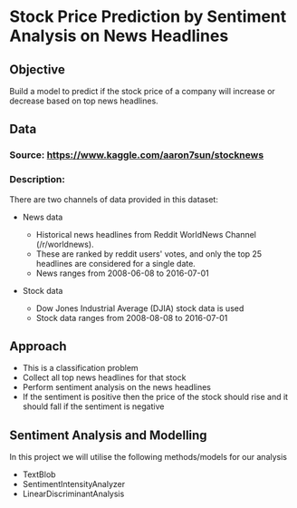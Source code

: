 # Stock Price Prediction by Sentiment Analysis on News Headlines

## Objective
Build a model to predict if the stock price of a company will increase or decrease based on top news headlines.

## Data
### Source: https://www.kaggle.com/aaron7sun/stocknews

### Description:
There are two channels of data provided in this dataset:
- News data
  - Historical news headlines from Reddit WorldNews Channel (/r/worldnews).
  - These are ranked by reddit users' votes, and only the top 25 headlines are considered for a single date.
  - News ranges from 2008-06-08 to 2016-07-01

- Stock data
  - Dow Jones Industrial Average (DJIA) stock data is used
  - Stock data ranges from 2008-08-08 to 2016-07-01
  
## Approach
- This is a classification problem
- Collect all top news headlines for that stock
- Perform sentiment analysis on the news headlines
- If the sentiment is positive then the price of the stock should rise and it should fall if the sentiment is negative

## Sentiment Analysis and Modelling
In this project we will utilise the following methods/models for our analysis
- TextBlob
- SentimentIntensityAnalyzer
- LinearDiscriminantAnalysis
